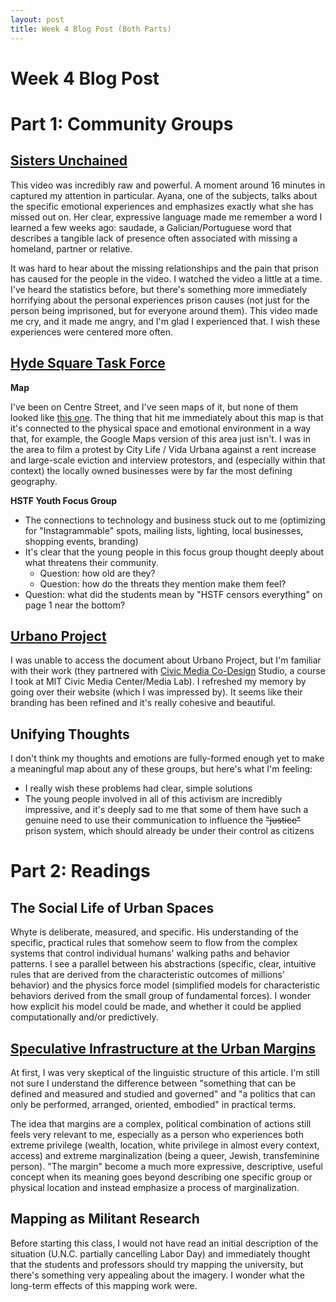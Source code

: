 ```yaml
---
layout: post
title: Week 4 Blog Post (Both Parts)
---
```


# Week 4 Blog Post

# Part 1: Community Groups

## [Sisters Unchained](https://www.sistersunchained.com/)

This video was incredibly raw and powerful. A moment around 16 minutes in captured my attention in particular. Ayana, one of the subjects, talks about the specific emotional experiences and emphasizes exactly what she has missed out on. Her clear, expressive language made me remember a word I learned a few weeks ago: saudade, a Galician/Portuguese word that describes a tangible lack of presence often associated with missing a homeland, partner or relative.

It was hard to hear about the missing relationships and the pain that prison has caused for the people in the video. I watched the video a little at a time. I've heard the statistics before, but there's something more immediately horrifying about the personal experiences prison causes (not just for the person being imprisoned, but for everyone around them). This video made me cry, and it made me angry, and I'm glad I experienced that. I wish these experiences were centered more often.

## [Hyde Square Task Force](https://www.hydesquare.org/)

**Map**

I've been on Centre Street, and I've seen maps of it, but none of them looked like [this one](https://github.com/MimiOnuoha/Impossible-Maps/blob/master/week4/Hyde%20Sq%20Cultural%20District%20Map_Revised.pdf). The thing that hit me immediately about this map is that it's connected to the physical space and emotional environment in a way that, for example, the Google Maps version of this area just isn't. I was in the area to film a protest by City Life / Vida Urbana against a rent increase and large-scale eviction and interview protestors, and (especially within that context) the locally owned businesses were by far the most defining geography.

**HSTF Youth Focus Group**

- The connections to technology and business stuck out to me (optimizing for "Instagrammable" spots, mailing lists, lighting, local businesses, shopping events, branding)
- It's clear that the young people in this focus group thought deeply about what threatens their community.
    - Question: how old are they?
    - Question: how do the threats they mention make them feel?
- Question: what did the students mean by "HSTF censors everything" on page 1 near the bottom?

## [Urbano Project](http://urbanoproject.org/)

I was unable to access the document about Urbano Project, but I'm familiar with their work (they partnered with [Civic Media Co-Design](http://codesign.mit.edu/about/) Studio, a course I took at MIT Civic Media Center/Media Lab). I refreshed my memory by going over their website (which I was impressed by). It seems like their branding has been refined and it's really cohesive and beautiful.

## Unifying Thoughts

I don't think my thoughts and emotions are fully-formed enough yet to make a meaningful map about any of these groups, but here's what I'm feeling:

- I really wish these problems had clear, simple solutions
- The young people involved in all of this activism are incredibly impressive, and it's deeply sad to me that some of them have such a genuine need to use their communication to influence the ~~"justice"~~ prison system, which should already be under their control as citizens

# Part 2: Readings

## The Social Life of Urban Spaces

Whyte is deliberate, measured, and specific. His understanding of the specific, practical rules that somehow seem to flow from the complex systems that control individual humans' walking paths and behavior patterns. I see a parallel between his abstractions (specific, clear, intuitive rules that are derived from the characteristic outcomes of millions' behavior) and the physics force model (simplified models for characteristic behaviors derived from the small group of fundamental forces). I wonder how explicit his model could be made, and whether it could be applied computationally and/or predictively.

## [Speculative Infrastructure at the Urban Margins](http://africanurbanism.net/speculative-infrastructures-at-the-urban-margins/)

At first, I was very skeptical of the linguistic structure of this article. I'm still not sure I understand the difference between "something that can be defined and measured and studied and governed" and "a politics that can only be performed, arranged, oriented, embodied" in practical terms.

The idea that margins are a complex, political combination of actions still feels very relevant to me, especially as a person who experiences both extreme privilege (wealth, location, white privilege in almost every context, access) and extreme marginalization (being a queer, Jewish, transfeminine person). "The margin" become a much more expressive, descriptive, useful concept when its meaning goes beyond describing one specific group or physical location and instead emphasize a process of marginalization.

## Mapping as Militant Research

Before starting this class, I would not have read an initial description of the situation (U.N.C. partially cancelling Labor Day) and immediately thought that the students and professors should try mapping the university, but there's something very appealing about the imagery. I wonder what the long-term effects of this mapping work were.
